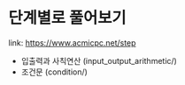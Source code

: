 # 단계별로 풀어보기
link: https://www.acmicpc.net/step

- 입출력과 사칙연산 (input_output_arithmetic/)
- 조건문 (condition/)